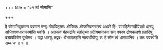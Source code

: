 +++
title = "०१ त्वं सोमासि"

+++

हे सोमाभिषूयमाण पवमान मन्द्रः मोदयितृतमः ओजिष्ठः ओजस्वितमस्त्वं अध्वरे हिं- सारहितेस्मदीयेयज्ञे धारयुः अभिषवणधाराकामोसि भवसि । अतस्त्वं मंहयद्रयिः स्तोतृभ्यः प्रदीयमानधनः सन् पवस्व द्रोणकलशे ग्रहादिषु दशापवित्रेण पूतोभव । यद्वा धारयुः तद्वद- र्थेभाष्यतइति सत्वर्थीयोयुः सः हे सोम त्वं धारावानिव । ततः पवस्वेति सम्बन्धः ॥ १ ॥